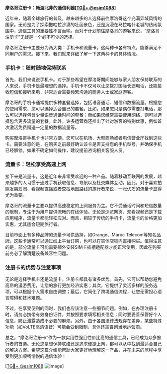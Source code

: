 **摩洛哥注册卡：畅游北非的通信利器[[TG💪+ @esim1088](https://t.me/s/esim1088)]**

近年来，随着全球旅行的普及，越来越多的人选择前往摩洛哥这个充满异域风情的国家。无论是为了探索撒哈拉沙漠的壮丽景色，还是沉浸在马拉喀什老城的热闹氛围中，通信工具的重要性不言而喻。而对于计划前往摩洛哥的游客来说，“摩洛哥注册卡”无疑是一个必不可少的选择。

摩洛哥注册卡主要分为两大类：手机卡和流量卡。这两种卡各有特点，能够满足不同用户的需求。接下来，我们就来详细了解一下这两种卡的具体情况。

### 手机卡：随时随地保持联系

首先，我们来说说手机卡。对于那些希望在摩洛哥期间能够与家人朋友保持联系的人来说，手机卡是最理想的选择。手机卡不仅可以让您拨打国际长途电话，还能接收短信和接听来电，非常适合需要频繁沟通的商务人士或家庭游客。

摩洛哥的手机卡通常提供多种套餐选择，包括语音通话、短信和数据流量。根据您的使用需求，您可以选择适合自己的套餐。比如，如果您只是偶尔需要打电话，那么可以选择包含少量语音通话时间的套餐；而如果您经常需要使用网络，则可以选择包含更多流量的套餐。此外，许多运营商还推出了针对游客的特别优惠，例如首次激活免费赠送一定量的数据流量等。

购买摩洛哥手机卡也非常方便。您可以在机场、大型商场或者电信营业厅找到这些卡。需要注意的是，在购买之前最好确认该卡是否支持您的手机型号，并确保手机已经解锁。如果不确定如何操作，建议提前咨询相关客服人员。

### 流量卡：轻松享受高速上网

接下来是流量卡，这是近年来非常受欢迎的一种产品。随着移动互联网的发展，越来越多的人习惯于通过手机获取信息、导航以及社交媒体互动。因此，对于喜欢拍照发朋友圈、看视频直播或者查找地图路线的旅行者来说，一张优质的流量卡显得尤为重要。

摩洛哥的流量卡主要以提供高速稳定的上网服务为主。它不受通话时间和短信数量的限制，专注于为用户提供流畅的在线体验。无论是浏览网页、观看视频还是下载应用程序，流量卡都能轻松应对。而且，相较于传统的手机卡，流量卡的价格更加实惠，尤其适合短期旅行者。

目前市面上有多种品牌的流量卡可供选择，如Orange、Maroc Telecom等知名品牌。这些卡通常可以通过线上平台订购，也可以在实体店铺内直接购买。值得注意的是，部分流量卡可能需要额外安装SIM卡插槽适配器才能正常使用，因此在购买前务必了解清楚设备兼容性问题。

### 注册卡的优势与注意事项

无论是选择手机卡还是流量卡，注册卡都具有诸多优势。首先，它可以帮助您避免高昂的漫游费用，让您的旅行更加经济实惠；其次，它提供了灵活多样的服务选项，可以根据个人需求自由调整；最后，它简化了跨境通信流程，让您无需担心语言障碍和技术难题。

不过，在享受便利的同时，我们也应该注意一些细节问题。例如，在办理注册卡时，请务必携带有效身份证件，并按照要求填写相关信息；同时要妥善保管好个人信息，防止泄露造成不必要的麻烦。另外，由于各国法律法规存在差异，某些特殊功能（如VoLTE高清语音）可能会受到限制，具体还需咨询当地运营商。

总之，“摩洛哥注册卡”作为一款实用性强且性价比高的通信工具，已经成为众多旅行者的首选。无论您是想保持联络还是追求便捷上网，都可以从中找到最适合自己的解决方案。希望这篇介绍能帮助大家更好地理解这一产品，并在未来的旅程中享受到更加顺畅愉悦的通信体验！

[[TG💪+ @esim1088](https://t.me/s/esim1088) ![Image](https://i.postimg.cc/4NQfJmqS/Snipaste-2025-05-13-00-14-12.png)]